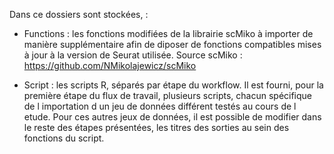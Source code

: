 Dans ce dossiers sont stockées, : 

- Functions : les fonctions modifiées de la librairie scMiko à importer de manière supplémentaire afin de diposer de fonctions compatibles mises à jour à la version de Seurat utilisée. Source scMiko : https://github.com/NMikolajewicz/scMiko 

- Script : les scripts R, séparés par étape du workflow. Il est fourni, pour la première étape du flux de travail, plusieurs scripts, chacun spécifique de l importation d un jeu de données différent testés au cours de l etude.
Pour ces autres jeux de données, il est possible de modifier dans le reste des étapes présentées, les titres des sorties au sein des fonctions du script. 

